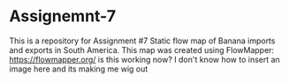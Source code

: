# Assignemnt-7
This is a repository for Assignment #7  Static flow map of Banana imports and exports in South America. This map was created using FlowMapper: https://flowmapper.org/
is this working now? I don't know how to insert an image here and its making me wig out 
